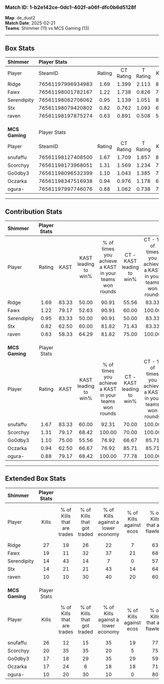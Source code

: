 ### Match ID: 1-b2e142ce-0dc1-402f-a06f-dfc0b6d5128f  
**Map**: de_dust2  
**Match Date**: 2025-02-21  
**Teams**: Shimmer (11) vs MCS Gaming (13)  

---  

## Box Stats  

| **Shimmer**    | Player Stats      |        |           |          |       |       |       |         |        |      |     |
| :- | :- | :-: | :-: | :-: | :-: | :-: | :-: | :-: | :-: | :-: | :-: |
| Player         | SteamID           | Rating | CT Rating | T Rating | KAST  |  ADR  | Kills | Assists | Deaths | K/D  | HS% |
| Ridge          | 76561197996934983 |  1.69  |   1.399   |  2.113   | 83.33 | 131.8 |  27   |    6    |   18   | 1.50 | 59  |
| Fawx           | 76561198001782167 |  1.22  |   1.738   |  0.826   | 79.17 | 75.0  |  19   |    7    |   17   | 1.12 | 63  |
| Serendipity    | 76561198062706062 |  0.95  |   1.139   |  1.051   | 83.33 | 57.5  |  14   |    4    |   19   | 0.74 | 35  |
| Stx            | 76561198079420802 |  0.82  |   0.762   |  1.093   | 62.50 | 65.0  |  14   |    2    |   19   | 0.74 | 71  |
| raven          | 76561198197875274 |  0.63  |   0.891   |  0.508   | 58.33 | 46.7  |  10   |    3    |   17   | 0.59 | 40  |
|                |                   |        |           |          |       |       |       |         |        |      |     |
|                |                   |        |           |          |       |       |       |         |        |      |     |
|                |                   |        |           |          |       |       |       |         |        |      |     |
| **MCS Gaming** | Player Stats      |        |           |          |       |       |       |         |        |      |     |
| Player         | SteamID           | Rating | CT Rating | T Rating | KAST  |  ADR  | Kills | Assists | Deaths | K/D  | HS% |
| snufaffu       | 76561198127408500 |  1.67  |   1.709   |  1.857   | 83.33 | 128.7 |  26   |    7    |   17   | 1.53 | 65  |
| Scorchyy       | 76561198173968051 |  1.31  |   1.569   |  1.234   | 79.17 | 90.5  |  20   |    4    |   16   | 1.25 | 35  |
| Go0dby3        | 76561198096532399 |  1.10  |   1.043   |  1.385   | 75.00 | 74.5  |  17   |    5    |   17   | 1.00 | 35  |
| Oczarka        | 76561198347516938 |  0.94  |   0.976   |  1.178   | 62.50 | 64.1  |  17   |    2    |   18   | 0.94 | 52  |
| ogura-         | 76561197997746076 |  0.88  |   1.062   |  0.738   | 79.17 | 61.0  |  10   |    9    |   16   | 0.63 | 60  |
---  

## Contribution Stats  

| **Shimmer**    | Player Stats |       |                      |                                                        |                           |                                                             |                          |                                                            |
| :- | :-: | :-: | :-: | :-: | :-: | :-: | :-: | :-: |
| Player         |    Rating    | KAST  | KAST leading to win% | % of times you achieve a KAST in your teams won rounds | CT - KAST leading to win% | CT - % of times you achieve a KAST in your teams won rounds | T - KAST leading to win% | T - % of times you achieve a KAST in your teams won rounds |
| Ridge          |     1.69     | 83.33 |        50.00         |                         90.91                          |           55.56           |                            83.33                            |          45.45           |                           100.00                           |
| Fawx           |     1.22     | 79.17 |        52.63         |                         90.91                          |           60.00           |                           100.00                            |          44.44           |                           80.00                            |
| Serendipity    |     0.95     | 83.33 |        50.00         |                         90.91                          |           50.00           |                            83.33                            |          50.00           |                           100.00                           |
| Stx            |     0.82     | 62.50 |        60.00         |                         81.82                          |           71.43           |                            83.33                            |          50.00           |                           80.00                            |
| raven          |     0.63     | 58.33 |        64.29         |                         81.82                          |           75.00           |                           100.00                            |          50.00           |                           60.00                            |
|                |              |       |                      |                                                        |                           |                                                             |                          |                                                            |
|                |              |       |                      |                                                        |                           |                                                             |                          |                                                            |
|                |              |       |                      |                                                        |                           |                                                             |                          |                                                            |
| **MCS Gaming** | Player Stats |       |                      |                                                        |                           |                                                             |                          |                                                            |
| Player         |    Rating    | KAST  | KAST leading to win% | % of times you achieve a KAST in your teams won rounds | CT - KAST leading to win% | CT - % of times you achieve a KAST in your teams won rounds | T - KAST leading to win% | T - % of times you achieve a KAST in your teams won rounds |
| snufaffu       |     1.67     | 83.33 |        60.00         |                         92.31                          |           70.00           |                           100.00                            |          50.00           |                           83.33                            |
| Scorchyy       |     1.31     | 79.17 |        68.42         |                         100.00                         |           70.00           |                           100.00                            |          66.67           |                           100.00                           |
| Go0dby3        |     1.10     | 75.00 |        55.56         |                         76.92                          |           66.67           |                            85.71                            |          44.44           |                           66.67                            |
| Oczarka        |     0.94     | 62.50 |        66.67         |                         76.92                          |           85.71           |                            85.71                            |          50.00           |                           66.67                            |
| ogura-         |     0.88     | 79.17 |        68.42         |                         100.00                         |           77.78           |                           100.00                            |          60.00           |                           100.00                           |
---  

## Extended Box Stats  

| **Shimmer**    | Player Stats |                            |                            |                                    |                         |                              |                                 |        |                             |                                     |                          |                               |                            |
| :- | :-: | :-: | :-: | :-: | :-: | :-: | :-: | :-: | :-: | :-: | :-: | :-: | :-: |
| Player         |    Kills     | % of Kills that are trades | % of Kills that got traded | % of Kills against a lower economy | % of Kills against ecos | % of Kills that are flawless | % of Kills that are close duels | Deaths | % of Deaths that get traded | % of Deaths against a lower economy | % of Deaths against ecos | % of Deaths that are flawless | % of Deaths that are close |
| Ridge          |      27      |             19             |             26             |                 22                 |            7            |              63              |                7                |   18   |             17              |                 11                  |            6             |              72               |             6              |
| Fawx           |      19      |             11             |             32             |                 37                 |           21            |              68              |                0                |   17   |             18              |                  6                  |            0             |              76               |             12             |
| Serendipity    |      14      |             43             |             14             |                 7                  |            0            |              57              |                0                |   19   |             32              |                 21                  |            5             |              74               |             5              |
| Stx            |      14      |             21             |             21             |                 43                 |           14            |              64              |                7                |   19   |             26              |                 16                  |            5             |              58               |             5              |
| raven          |      10      |             10             |             30             |                 40                 |           20            |              60              |               10                |   17   |             18              |                 18                  |            12            |              82               |             0              |
|                |              |                            |                            |                                    |                         |                              |                                 |        |                             |                                     |                          |                               |                            |
|                |              |                            |                            |                                    |                         |                              |                                 |        |                             |                                     |                          |                               |                            |
|                |              |                            |                            |                                    |                         |                              |                                 |        |                             |                                     |                          |                               |                            |
| **MCS Gaming** | Player Stats |                            |                            |                                    |                         |                              |                                 |        |                             |                                     |                          |                               |                            |
| Player         |    Kills     | % of Kills that are trades | % of Kills that got traded | % of Kills against a lower economy | % of Kills against ecos | % of Kills that are flawless | % of Kills that are close duels | Deaths | % of Deaths that get traded | % of Deaths against a lower economy | % of Deaths against ecos | % of Deaths that are flawless | % of Deaths that are close |
| snufaffu       |      26      |             12             |             15             |                 35                 |           19            |              77              |                8                |   17   |             29              |                 29                  |            12            |              59               |             0              |
| Scorchyy       |      20      |             35             |             35             |                 20                 |            5            |              75              |                0                |   16   |             25              |                 19                  |            6             |              63               |             6              |
| Go0dby3        |      17      |             18             |             29             |                 35                 |           29            |              59              |                0                |   17   |             29              |                 24                  |            6             |              71               |             12             |
| Oczarka        |      17      |             24             |             6              |                 18                 |           18            |              71              |               12                |   18   |             33              |                 17                  |            6             |              72               |             0              |
| ogura-         |      10      |             20             |             30             |                 10                 |            0            |              80              |               10                |   16   |              6              |                 19                  |            6             |              50               |             6              |
